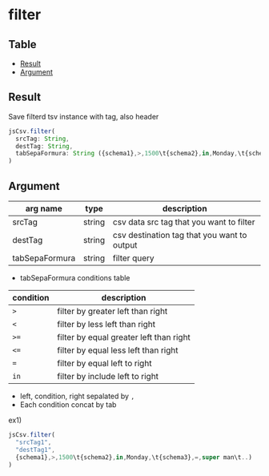 # filter

Table
-----------------
* [Result](#result)
* [Argument](#argument)


## Result

Save filterd tsv instance with tag, also header  

```js.js
jsCsv.filter(
  srcTag: String,
  destTag: String,
  tabSepaFormura: String ({schema1},>,1500\t{schema2},in,Monday,\t{schema3},=,super man\t..)  
)
```

## Argument

| arg name | type | description |
| -------- | -------- | -------- |
| srcTag | string | csv data src tag that you want to filter |
| destTag | string | csv destination tag that you want to output |
| tabSepaFormura | string | filter query |


- tabSepaFormura conditions table

| condition  | description |
| --------  | -------- |
| `>` | filter by greater left than right |
| `<` | filter by less left than right |
| `>=` | filter by equal greater left than right |
| `<=` | filter by equal less left than right |
| `=` | filter by equal left to right |
| `in` | filter by include left to right |

- left, condition, right sepalated by `,` 
- Each condition concat by tab
 


ex1) 

```js.js
jsCsv.filter(
  "srcTag1",
  "destTag1",
  {schema1},>,1500\t{schema2},in,Monday,\t{schema3},=,super man\t..)  
)
```

